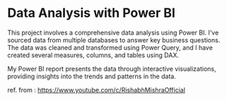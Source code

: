 # Data Analysis with Power BI

This project involves a comprehensive data analysis using Power BI.
I've sourced data from multiple databases to answer key business questions.
The data was cleaned and transformed using Power Query, and I have created several measures, 
columns, and tables using DAX. 

My Power BI report presents the data through interactive visualizations, 
providing insights into the trends and patterns in the data.


ref. from : https://www.youtube.com/c/RishabhMishraOfficial
